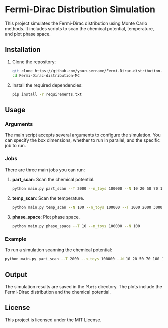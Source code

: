 # Fermi-Dirac Distribution Simulation

This project simulates the Fermi-Dirac distribution using Monte Carlo methods. It includes scripts to scan the chemical potential, temperature, and plot phase space.

## Installation

1. Clone the repository:
    ```bash
    git clone https://github.com/yourusername/Fermi-Dirac-distribution-MC.git
    cd Fermi-Dirac-distribution-MC
    ```

2. Install the required dependencies:
    ```bash
    pip install -r requirements.txt
    ```

## Usage

### Arguments

The main script accepts several arguments to configure the simulation. You can specify the box dimensions, whether to run in parallel, and the specific job to run.

### Jobs

There are three main jobs you can run:

1. **part_scan**: Scan the chemical potential.
    ```bash
    python main.py part_scan --T 2000 --n_toys 100000 --N 10 20 50 70 100 150 200
    ```

2. **temp_scan**: Scan the temperature.
    ```bash
    python main.py temp_scan --N 100 --n_toys 100000 --T 1000 2000 3000 4000 5000 10000 20000 30000 40000 50000 60000
    ```

3. **phase_space**: Plot phase space.
    ```bash
    python main.py phase_space --T 10 --n_toys 100000 --N 100
    ```

### Example

To run a simulation scanning the chemical potential:
```bash
python main.py part_scan --T 2000 --n_toys 100000 --N 10 20 50 70 100 150 200
```

## Output

The simulation results are saved in the `Plots` directory. The plots include the Fermi-Dirac distribution and the chemical potential.

## License

This project is licensed under the MIT License.
